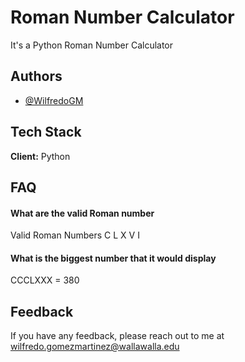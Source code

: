 
# Roman Number Calculator

It's a Python Roman Number Calculator


## Authors

- [@WilfredoGM](https://github.com/WilfredoGM)


## Tech Stack

**Client:** Python


## FAQ

#### What are the valid Roman number

Valid Roman Numbers C L X V I

#### What is the biggest number that it would display

CCCLXXX = 380


## Feedback

If you have any feedback, please reach out to me at wilfredo.gomezmartinez@wallawalla.edu

